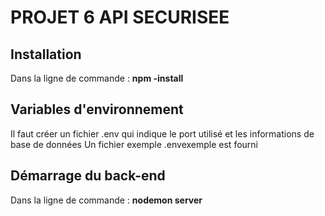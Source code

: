 # PROJET 6 API SECURISEE

## Installation
Dans la ligne de commande : **npm -install**

## Variables d'environnement
Il faut créer un fichier .env qui indique le port utilisé et les informations de base de données
Un fichier exemple .envexemple est fourni

## Démarrage du back-end
Dans la ligne de commande : **nodemon server**
